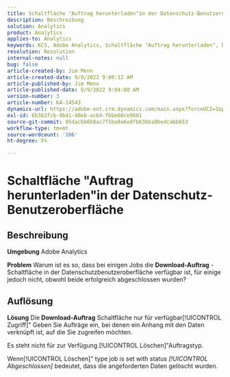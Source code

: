 ```yaml
---
title: Schaltfläche "Auftrag herunterladen"in der Datenschutz-Benutzeroberfläche
description: Beschreibung
solution: Analytics
product: Analytics
applies-to: Analytics
keywords: KCS, Adobe Analytics, Schaltfläche "Auftrag herunterladen", Datenschutzbenutzeroberfläche
resolution: Resolution
internal-notes: null
bug: false
article-created-by: Jim Menn
article-created-date: 9/9/2022 9:00:12 AM
article-published-by: Jim Menn
article-published-date: 9/9/2022 9:04:00 AM
version-number: 3
article-number: KA-14543
dynamics-url: https://adobe-ent.crm.dynamics.com/main.aspx?forceUCI=1&pagetype=entityrecord&etn=knowledgearticle&id=df343ccf-1d30-ed11-9db1-0022480866ad
exl-id: 6b362fcb-0b41-40eb-ac64-fbbe60ce9681
source-git-commit: 05dacbb6b8ac7f5ba9a6edfb63bba9bedcabb653
workflow-type: tm+mt
source-wordcount: '106'
ht-degree: 5%

---
```


# Schaltfläche &quot;Auftrag herunterladen&quot;in der Datenschutz-Benutzeroberfläche

## Beschreibung


<b>Umgebung</b>
Adobe Analytics

<b>Problem</b>
Warum ist es so, dass bei einigen Jobs die <b>Download-Auftrag</b> -Schaltfläche in der Datenschutzbenutzeroberfläche verfügbar ist, für einige jedoch nicht, obwohl beide erfolgreich abgeschlossen wurden?


## Auflösung


<b>Lösung</b>
Die<b> Download-Auftrag</b> Schaltfläche nur für verfügbar[!UICONTROL Zugriff]&quot; Geben Sie Aufträge ein, bei denen ein Anhang mit den Daten verknüpft ist, auf die Sie zugreifen möchten.

Es steht nicht für zur Verfügung.[!UICONTROL Löschen]&quot;Auftragstyp.

Wenn[!UICONTROL Löschen]&quot; type job is set with status *[!UICONTROL Abgeschlossen]* bedeutet, dass die angeforderten Daten gelöscht wurden.
